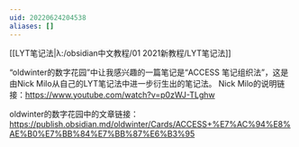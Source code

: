 ```yaml
---
uid: 20220624204538
aliases: []
---
```

[[LYT笔记法|λ:/obsidian中文教程/01 2021新教程/LYT笔记法]]

​“oldwinter的数字花园”中让我感兴趣的一篇笔记是“ACCESS 笔记组织法”，这是由Nick Milo从自己的LYT笔记法中进一步衍生出的​笔记法。
Nick Milo的​说明链接：https://www.youtube.com/watch?v=p0zWJ-TLghw

oldwinter的数字花园中的​文章链接：https://publish.obsidian.md/oldwinter/Cards/ACCESS+%E7%AC%94%E8%AE%B0%E7%BB%84%E7%BB%87%E6%B3%95